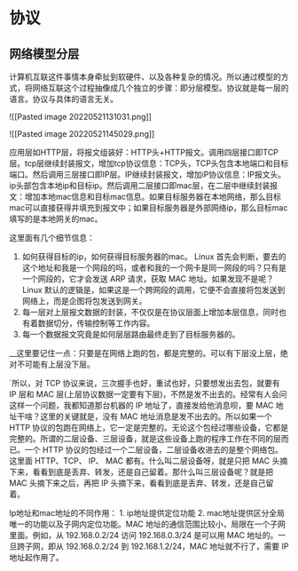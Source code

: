 # 协议 
## 网络模型分层
计算机互联这件事情本身牵扯到软硬件、以及各种复杂的情况。所以通过模型的方式，将网络互联这个过程抽像成几个独立的步骤：即分层模型。协议就是每一层的语言。协议与具体的语言无关。

![[Pasted image 20220521131031.png]]



![[Pasted image 20220521145029.png]]

应用层如HTTP层，将报文组装好：HTTP头+HTTP报文。调用四层接口即TCP层。tcp层继续封装报文，增加tcp协议信息：TCP头，TCP头包含本地端口和目标端口。然后调用三层接口即IP层。IP继续封装报文，增加iP协议信息：IP报文头。ip头部包含本地ip和目标ip。然后调用二层接口即mac层，在二层中继续封装报文：增加本地mac信息和目标mac信息。如果目标服务器在本地网络，那么目标mac可以直接获得并填充到报文中；如果目标服务器是外部网络ip，那么目标mac填写的是本地网关的mac。

这里面有几个细节信息：
1. 如何获得目标的ip，如何获得目标服务器的mac。
	Linux 首先会判断，要去的这个地址和我是一个网段的吗，或者和我的一个网卡是同一网段的吗？只有是一个网段的，它才会发送 ARP 请求，获取 MAC 地址。如果发现不是呢？Linux 默认的逻辑是，如果这是一个跨网段的调用，它便不会直接将包发送到网络上，而是企图将包发送到网关。
1. 每一层对上层报文数据的封装，不仅仅是在协议层面上增加本层信息，同时也有着数据切分，传输控制等工作内容。
2. 每一个数据报文究竟是如何层层路由最终走到了目标服务器的。



__这里要记住一点：只要是在网络上跑的包，都是完整的。可以有下层没上层，绝对不可能有上层没下层。

`所以，对 TCP 协议来说，三次握手也好，重试也好，只要想发出去包，就要有 IP 层和 MAC 层(上层协议数据一定要有下层)，不然是发不出去的。经常有人会问这样一个问题，我都知道那台机器的 IP 地址了，直接发给他消息呗，要 MAC 地址干啥？这里的关键就是，没有 MAC 地址消息是发不出去的。所以如果一个 HTTP 协议的包跑在网络上，它一定是完整的。无论这个包经过哪些设备，它都是完整的。所谓的二层设备、三层设备，就是这些设备上跑的程序工作在不同的层而已。一个 HTTP 协议的包经过一个二层设备，二层设备收进去的是整个网络包。这里面 HTTP、TCP、 IP、 MAC 都有。什么叫二层设备呀，就是只把 MAC 头摘下来，看看到底是丢弃、转发，还是自己留着。那什么叫三层设备呢？就是把 MAC 头摘下来之后，再把 IP 头摘下来，看看到底是丢弃、转发，还是自己留着。

Ip地址和mac地址的不同作用： 1. ip地址提供定位功能 2. mac地址提供区分全局唯一的功能以及子网内定位功能。MAC 地址的通信范围比较小，局限在一个子网里面。例如，从 192.168.0.2/24 访问 192.168.0.3/24 是可以用 MAC 地址的。一旦跨子网，即从 192.168.0.2/24 到 192.168.1.2/24，MAC 地址就不行了，需要 IP 地址起作用了。